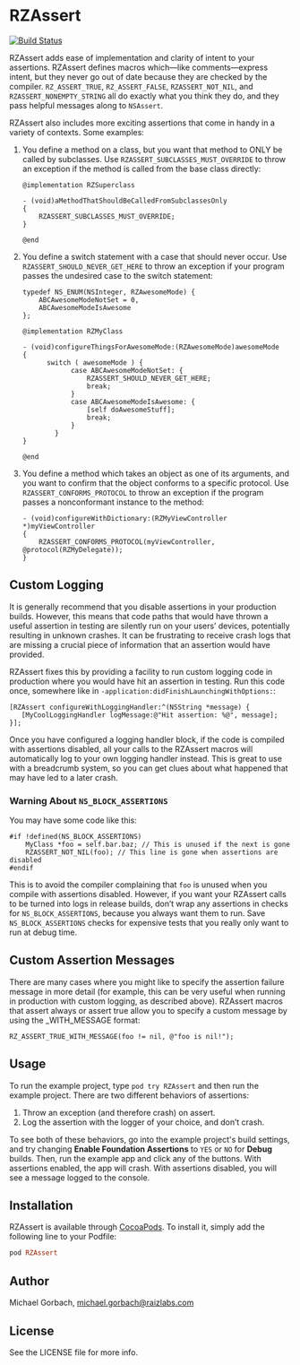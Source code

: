 RZAssert
============

[![Build Status](https://travis-ci.org/Raizlabs/RZAssert.svg?branch=master)](https://travis-ci.org/Raizlabs/RZAssert)

RZAssert adds ease of implementation and clarity of intent to your assertions. RZAssert defines macros which—like comments—express intent, but they never go out of date because they are checked by the compiler. `RZ_ASSERT_TRUE`, `RZ_ASSERT_FALSE`, `RZASSERT_NOT_NIL`, and `RZASSERT_NONEMPTY_STRING` all do exactly what you think they do, and they pass helpful messages along to `NSAssert`.

RZAssert also includes more exciting assertions that come in handy in a variety of contexts. Some examples:

1. You define a method on a class, but you want that method to ONLY be called by subclasses. Use `RZASSERT_SUBCLASSES_MUST_OVERRIDE` to throw an exception if the method is called from the base class directly:

    ```objc
    @implementation RZSuperclass

    - (void)aMethodThatShouldBeCalledFromSubclassesOnly
    {
        RZASSERT_SUBCLASSES_MUST_OVERRIDE;
    }

    @end
    ```

1. You define a switch statement with a case that should never occur. Use `RZASSERT_SHOULD_NEVER_GET_HERE` to throw an exception if your program passes the undesired case to the switch statement:

    ```objc
    typedef NS_ENUM(NSInteger, RZAwesomeMode) {
        ABCAwesomeModeNotSet = 0,
        ABCAwesomeModeIsAwesome
    };

    @implementation RZMyClass

    - (void)configureThingsForAwesomeMode:(RZAwesomeMode)awesomeMode
    {
          switch ( awesomeMode ) {
                case ABCAwesomeModeNotSet: {
                    RZASSERT_SHOULD_NEVER_GET_HERE;
                    break;
                }
                case ABCAwesomeModeIsAwesome: {
                    [self doAwesomeStuff];
                    break;
                }
            }
    }

    @end
     ```

1. You define a method which takes an object as one of its arguments, and you want to confirm that the object conforms to a specific protocol. Use `RZASSERT_CONFORMS_PROTOCOL` to throw an exception if the program passes a nonconformant instance to the method:

    ```objc
    - (void)configureWithDictionary:(RZMyViewController *)myViewController
    {
        RZASSERT_CONFORMS_PROTOCOL(myViewController, @protocol(RZMyDelegate));
    }
    ```

## Custom Logging

It is generally recommend that you disable assertions in your production builds. However, this means that code paths that would have thrown a useful assertion in testing are silently run on your users’ devices, potentially resulting in unknown crashes. It can be frustrating to receive crash logs that are missing a crucial piece of information that an assertion would have provided.

RZAssert fixes this by providing a facility to run custom logging code in production where you would have hit an assertion in testing. Run this code once, somewhere like in `-application:didFinishLaunchingWithOptions:`:

```objc
[RZAssert configureWithLoggingHandler:^(NSString *message) {
   [MyCoolLoggingHandler logMessage:@"Hit assertion: %@", message];
}];
```

Once you have configured a logging handler block, if the code is compiled with assertions disabled, all your calls to the RZAssert macros will automatically log to your own logging handler instead. This is great to use with a breadcrumb system, so you can get clues about what happened that may have led to a later crash.

### Warning About `NS_BLOCK_ASSERTIONS`
You may have some code like this:

```objc
#if !defined(NS_BLOCK_ASSERTIONS)
    MyClass *foo = self.bar.baz; // This is unused if the next is gone
    RZASSERT_NOT_NIL(foo); // This line is gone when assertions are disabled
#endif
```

This is to avoid the compiler complaining that `foo` is unused when you compile with assertions disabled. However, if you want your RZAssert calls to be turned into logs in release builds, don’t wrap any assertions in checks for `NS_BLOCK_ASSERTIONS`, because you always want them to run. Save `NS_BLOCK_ASSERTIONS` checks for expensive tests that you really only want to run at debug time.

## Custom Assertion Messages

There are many cases where you might like to specify the assertion failure message in more detail (for example, this can be very useful when running in production with custom logging, as described above). RZAssert macros that assert always or assert true allow you to specify a custom message by using the _WITH_MESSAGE format:

```objc
RZ_ASSERT_TRUE_WITH_MESSAGE(foo != nil, @"foo is nil!");
``` 


## Usage

To run the example project, type `pod try RZAssert` and then run the example project. There are two different behaviors of assertions:

1. Throw an exception (and therefore crash) on assert.
1. Log the assertion with the logger of your choice, and don’t crash.

To see both of these behaviors, go into the example project's build settings, and try changing **Enable Foundation Assertions** to `YES` or `NO` for **Debug** builds. Then, run the example app and click any of the buttons. With assertions enabled, the app will crash. With assertions disabled, you will see a message logged to the console.

## Installation

RZAssert is available through [CocoaPods](http://cocoapods.org). To install
it, simply add the following line to your Podfile:

```ruby
pod RZAssert
```

## Author

Michael Gorbach, michael.gorbach@raizlabs.com

## License

See the LICENSE file for more info.

